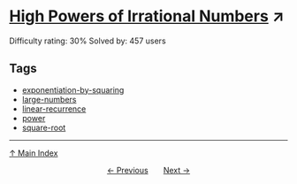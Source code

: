 # [High Powers of Irrational Numbers](https://projecteuler.net/problem=721) ↗️

Difficulty rating: 30%
Solved by: 457 users
## Tags

- [exponentiation-by-squaring](../tags/exponentiation-by-squaring.md)
- [large-numbers](../tags/large-numbers.md)
- [linear-recurrence](../tags/linear-recurrence.md)
- [power](../tags/power.md)
- [square-root](../tags/square-root.md)



---

[↑ Main Index](../README.md)


<div align=center><a href='720.md'>← Previous</a> &nbsp;&nbsp; &nbsp;&nbsp;  <a href='722.md'>Next →</a></div>
